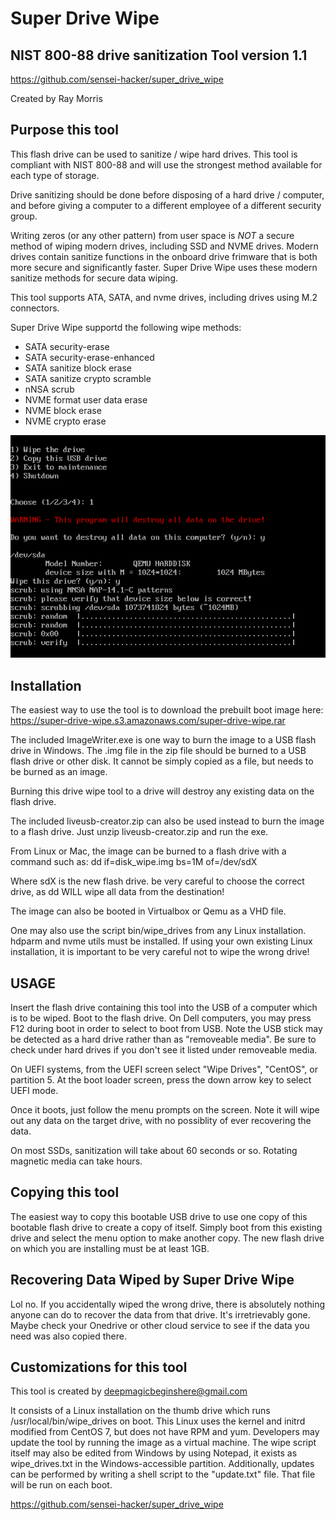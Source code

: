 # Super Drive Wipe
## NIST 800-88 drive sanitization Tool version 1.1

https://github.com/sensei-hacker/super_drive_wipe

Created by Ray Morris

## Purpose this tool
This flash drive can be used to sanitize / wipe hard drives.
This tool is compliant with NIST 800-88 and will use the strongest method
available for each type of storage.

Drive sanitizing should be done before disposing of a hard drive / computer, and before
giving a computer to a different employee of a different security group.

Writing zeros (or any other pattern) from user space is _NOT_ a secure method
of wiping modern drives, including SSD and NVME drives. Modern drives contain
sanitize functions in the onboard drive frimware that is both more secure and 
significantly faster. Super Drive Wipe uses these modern sanitize methods for 
secure data wiping.

This tool supports ATA, SATA, and nvme drives, including drives using M.2 connectors.

Super Drive Wipe supportd the following wipe methods:
* SATA security-erase
* SATA security-erase-enhanced
* SATA sanitize block erase
* SATA sanitize crypto scramble
* nNSA scrub
* NVME format user data erase
* NVME block erase
* NVME crypto erase

![screenshot of super drive wipe](ss_cropped.png)

## Installation

The easiest way to use the tool is to download the prebuilt boot image here:
https://super-drive-wipe.s3.amazonaws.com/super-drive-wipe.rar

The included ImageWriter.exe is one way to burn the image to a USB flash drive 
in Windows. The .img file in the zip file should be burned to a USB flash
drive or other disk. It cannot be simply copied as a file, but needs to be burned
as an image.

Burning this drive wipe tool to a drive will destroy any existing data on the 
flash drive.

The included liveusb-creator.zip can also be used instead to burn the image to
a flash drive. Just unzip liveusb-creator.zip and run the exe.

From Linux or Mac, the image can be burned to a flash drive with a command such as:
dd if=disk_wipe.img bs=1M of=/dev/sdX

Where sdX is the new flash drive. be very careful to choose the correct drive, as dd
WILL wipe all data from the destination!

The image can also be booted in Virtualbox or Qemu as a VHD file.

One may also use the script bin/wipe_drives from any Linux installation.
hdparm and nvme utils must be installed. If using your own existing Linux
installation, it is important to be very careful not to wipe the wrong drive!


## USAGE

Insert the flash drive containing this tool into the USB of a computer which is to be wiped.
Boot to the flash drive. On Dell computers, you may press F12 during boot in order to 
select to boot from USB. Note the USB stick may be detected as a hard drive rather than as
"removeable media".  Be sure to check under hard drives if you don't see it listed under 
removeable media.

On UEFI systems, from the UEFI screen select "Wipe Drives", "CentOS", or partition 5.
At the boot loader screen, press the down arrow key to select UEFI mode.

Once it boots, just follow the menu prompts on the screen. Note it will wipe out any data
on the target drive, with no possiblity of ever recovering the data.

On most SSDs, sanitization will take about 60 seconds or so. Rotating magnetic media can 
take hours.


## Copying this tool

The easiest way to copy this bootable USB drive to use one copy of this bootable flash 
drive to create a copy of itself. Simply boot from this existing drive and select 
the menu option to make another copy. The new flash drive on which you are installing
must be at least 1GB.


## Recovering Data Wiped by Super Drive Wipe
Lol no.
If you accidentally wiped the wrong drive, there is absolutely nothing anyone can do
to recover the data from that drive. It's irretrievably gone. Maybe check your Onedrive
or other cloud service to see if the data you need was also copied there.

## Customizations for this tool
This tool is created by deepmagicbeginshere@gmail.com

It consists of a Linux installation on the thumb drive which runs /usr/local/bin/wipe_drives
on boot. This Linux uses the kernel and initrd modified from CentOS 7, but does not have RPM and yum.
Developers may update the tool by running the image as a virtual machine.
The wipe script itself may also be edited from Windows by using Notepad, it exists as wipe_drives.txt 
in the Windows-accessible partition.
Additionally, updates can be performed by writing a shell script to the "update.txt" file.
That file will be run on each boot.

https://github.com/sensei-hacker/super_drive_wipe

